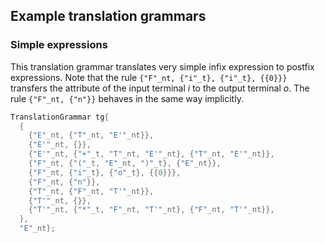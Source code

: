 ## Example translation grammars
### Simple expressions
This translation grammar translates very simple infix expression to postfix expressions.
Note that the rule ```{"F"_nt, {"i"_t}, {"i"_t}, {{0}}}``` transfers the attribute of the input terminal *i* to the output terminal *o*. The rule ```{"F"_nt, {"n"}}``` behaves in the same way implicitly.

```c++
TranslationGrammar tg{
  {
    {"E"_nt, {"T"_nt, "E'"_nt}},
    {"E'"_nt, {}},
    {"E'"_nt, {"+"_t, "T"_nt, "E'"_nt}, {"T"_nt, "E'"_nt}},
    {"F"_nt, {"("_t, "E"_nt, ")"_t}, {"E"_nt}},
    {"F"_nt, {"i"_t}, {"o"_t}, {{0}}},
	{"F"_nt, {"n"}},
    {"T"_nt, {"F"_nt, "T'"_nt}},
    {"T'"_nt, {}},
    {"T'"_nt, {"*"_t, "F"_nt, "T'"_nt}, {"F"_nt, "T'"_nt}},
  },
  "E"_nt};
```